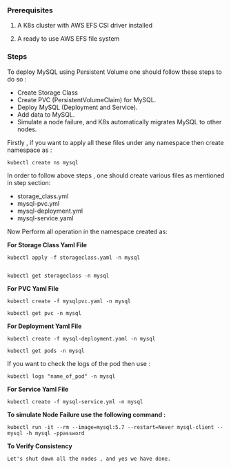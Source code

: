 ### Prerequisites

1. A K8s cluster with AWS EFS CSI driver installed

2. A ready to use AWS EFS file system


### Steps

To deploy MySQL using Persistent Volume one should follow these steps to do so :

* Create Storage Class
* Create PVC (PersistentVolumeClaim) for MySQL.
* Deploy MySQL (Deployment and Service).
* Add data to MySQL.
* Simulate a node failure, and K8s automatically migrates MySQL to other nodes.

Firstly , if you want to apply all these files under any namespace then create namespace as :

```
kubectl create ns mysql
```


In order to follow above steps , one should create various files as mentioned in step section:


* storage_class.yml
* mysql-pvc.yml
* mysql-deployment.yml
* mysql-service.yaml 

Now Perform all operation in the namespace created as:

**For Storage Class Yaml File**

```
kubectl apply -f storageclass.yaml -n mysql


kubectl get storageclass -n mysql
```

**For PVC Yaml File**

```
kubectl create -f mysqlpvc.yaml -n mysql

kubectl get pvc -n mysql
```

**For Deployment Yaml File**

```
kubectl create -f mysql-deployment.yaml -n mysql

kubectl get pods -n mysql
```

If you want to check the logs of the pod then use :

```
kubectl logs "name_of_pod" -n mysql
```


**For Service Yaml File**

```
kubectl create -f mysql-service.yml -n mysql
```


**To simulate Node Failure use the following command :**

```
kubectl run -it --rm --image=mysql:5.7 --restart=Never mysql-client -- mysql -h mysql -ppassword
```


**To Verify Consistency**

```
Let's shut down all the nodes , and yes we have done.
```


